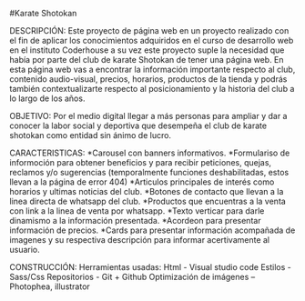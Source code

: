 #Karate Shotokan

DESCRIPCIÓN:
Este proyecto de página web en un proyecto realizado con el fin de aplicar los conocimientos adquiridos en el curso de desarrollo web en el instituto Coderhouse
a su vez este proyecto suple la necesidad que había por parte del club de karate Shotokan de tener una página web.
En esta página web vas a encontrar la información importante respecto al club, contenido audio-visual, precios, horarios, productos de la tienda y podrás también 
contextualizarte respecto al posicionamiento y la historia del club a lo largo de los años.

OBJETIVO:
Por el medio digital llegar a más personas para ampliar y dar a conocer la labor social y deportiva que desempeña el club de karate shotokan como entidad sin ánimo de lucro.

CARACTERISTICAS:
*Carousel con banners informativos.
*Formulariso de informoción para obtener beneficios y para recibir peticiones, quejas, reclamos y/o sugerencias (temporalmente funciones deshabilitadas, estos llevan a la página de error 404)
*Articulos principales de interés como horarios y ultimas noticias del club.
*Botones de contacto que llevan a la linea directa de whatsapp del club.
*Productos que encuentras a la venta con link a la linea de venta por whatsapp.
*Texto verticar para darle dinamismo a la información presentada.
*Acordeon para presentar información de precios.
*Cards para presentar información acompañada de imagenes y su respectiva descripción para informar acertivamente al usuario.

CONSTRUCCIÓN:
Herramientas usadas: 
   Html - Visual studio code
   Estilos - Sass/Css
   Repositorios - Git + Github
   Optimización de imágenes – Photophea, illustrator

